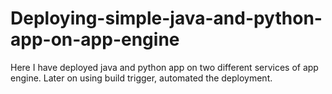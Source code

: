 # Deploying-simple-java-and-python-app-on-app-engine
Here I have deployed java and python app on two different services of app engine. Later on using build trigger, automated the deployment.
